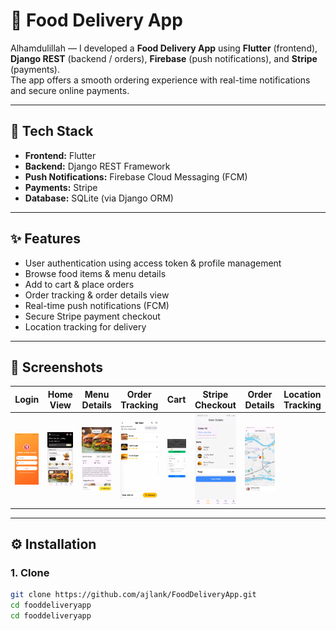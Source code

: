 # 🍔 Food Delivery App

Alhamdulillah — I developed a **Food Delivery App** using **Flutter** (frontend), **Django REST** (backend / orders), **Firebase** (push notifications), and **Stripe** (payments).  
The app offers a smooth ordering experience with real-time notifications and secure online payments.

---

## 🚀 Tech Stack

- **Frontend:** Flutter  
- **Backend:** Django REST Framework  
- **Push Notifications:** Firebase Cloud Messaging (FCM)  
- **Payments:** Stripe  
- **Database:** SQLite (via Django ORM)

---

## ✨ Features

- User authentication using access token & profile management  
- Browse food items & menu details  
- Add to cart & place orders  
- Order tracking & order details view  
- Real-time push notifications (FCM)  
- Secure Stripe payment checkout  
- Location tracking for delivery

---

## 📸 Screenshots

| Login | Home View | Menu Details | Order Tracking | Cart | Stripe Checkout | Order Details | Location Tracking |
|-------|-----------|--------------|----------------|------|----------------|---------------|-----------------|
| ![Login Screen](lib/assets/s.png) | ![Home View](lib/assets/s3.png) | ![Menu Details](lib/assets/s4.png) | ![Cart](lib/assets/s6.png) | ![Stripe Checkout](lib/assets/s7.png) | ![Order Details](lib/assets/s8.png) | ![Location Tracking](lib/assets/s9.png) |


---

## ⚙️ Installation

### 1. Clone
```bash
git clone https://github.com/ajlank/FoodDeliveryApp.git
cd fooddeliveryapp
cd fooddeliveryapp
